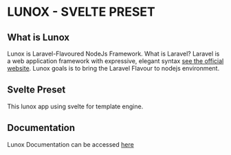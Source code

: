 # LUNOX - SVELTE PRESET

## What is Lunox
Lunox is Laravel-Flavoured NodeJs Framework. What is Laravel?
Laravel is a web application framework with expressive, elegant syntax [see the official website](https://laravel.com). Lunox goals is to bring the Laravel Flavour to nodejs environment.

## Svelte Preset
This lunox app using svelte for template engine.

## Documentation

Lunox Documentation can be accessed [here](https://kodepandai.github.io/lunox/)
